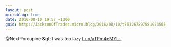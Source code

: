 ```yaml
---
layout: post
microblog: true
date: 2016-08-10 19:57 +1300
guid: http://JacksonOfTrades.micro.blog/2016/08/10/t763267897581973505.html
---
```

@NextPorcupine &amp;gt; I was too lazy [t.co/aTPm4eMYt...](https://t.co/aTPm4eMYtr)
